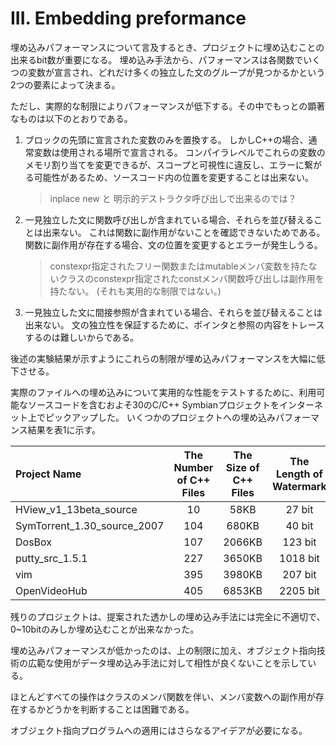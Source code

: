 # III. Embedding preformance

埋め込みパフォーマンスについて言及するとき、プロジェクトに埋め込むことの出来るbit数が重要になる。
埋め込み手法から、パフォーマンスは各関数でいくつの変数が宣言され、どれだけ多くの独立した文のグループが見つかるかという2つの要素によって決まる。

ただし、実際的な制限によりパフォーマンスが低下する。その中でもっとの顕著なものは以下のとおりである。

1. ブロックの先頭に宣言された変数のみを置換する。
    しかしC++の場合、通常変数は使用される場所で宣言される。
    コンパイラレベルでこれらの変数のメモリ割り当てを変更できるが、スコープと可視性に違反し、エラーに繋がる可能性があるため、ソースコード内の位置を変更することは出来ない。

    > inplace new と 明示的デストラクタ呼び出しで出来るのでは？

2. 一見独立した文に関数呼び出しが含まれている場合、それらを並び替えることは出来ない。
    これは関数に副作用がないことを確認できないためである。
    関数に副作用が存在する場合、文の位置を変更するとエラーが発生しうる。

    > constexpr指定されたフリー関数またはmutableメンバ変数を持たないクラスのconstexpr指定されたconstメンバ関数呼び出しは副作用を持たない。
    > (それも実用的な制限ではない。)

3. 一見独立した文に間接参照が含まれている場合、それらを並び替えることは出来ない。
    文の独立性を保証するために、ポインタと参照の内容をトレースするのは難しいからである。

後述の実験結果が示すようにこれらの制限が埋め込みパフォーマンスを大幅に低下させる。

実際のファイルへの埋め込みについて実用的な性能をテストするために、利用可能なソースコードを含むおよそ30のC/C++ Symbianプロジェクトをインターネット上でピックアップした。
いくつかのプロジェクトへの埋め込みパフォーマンス結果を表1に示す。

| Project Name                | The Number of C++ Files | The Size of C++ Files | The Length of Watermark |
|:----------------------------|:-----------------------:|:---------------------:|:-----------------------:|
| HView_v1_13beta_source      | 10                      | 58KB                  | 27 bit                  |
| SymTorrent_1.30_source_2007 | 104                     | 680KB                 | 40 bit                  |
| DosBox                      | 107                     | 2066KB                | 123 bit                 |
| putty_src_1.5.1             | 227                     | 3650KB                | 1018 bit                |
| vim                         | 395                     | 3980KB                | 207 bit                 |
| OpenVideoHub                | 405                     | 6853KB                | 2205 bit                |

残りのプロジェクトは、提案された透かしの埋め込み手法には完全に不適切で、0~10bitのみしか埋め込むことが出来なかった。

埋め込みパフォーマンスが低かったのは、上の制限に加え、オブジェクト指向技術の広範な使用がデータ埋め込み手法に対して相性が良くないことを示している。

ほとんどすべての操作はクラスのメンバ関数を伴い、メンバ変数への副作用が存在するかどうかを判断することは困難である。

オブジェクト指向プログラムへの適用にはさらなるアイデアが必要になる。
